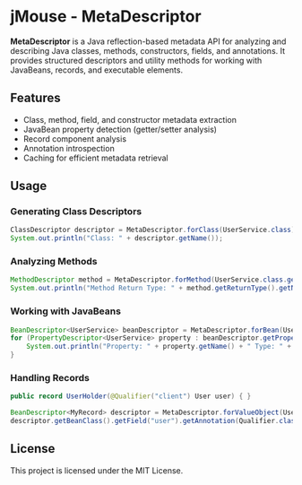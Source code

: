 # jMouse - MetaDescriptor

**MetaDescriptor** is a Java reflection-based metadata API for analyzing and describing Java classes, methods, constructors, fields, and annotations. It provides structured descriptors and utility methods for working with JavaBeans, records, and executable elements.

## Features
- Class, method, field, and constructor metadata extraction
- JavaBean property detection (getter/setter analysis)
- Record component analysis
- Annotation introspection
- Caching for efficient metadata retrieval

## Usage

### Generating Class Descriptors
```java
ClassDescriptor descriptor = MetaDescriptor.forClass(UserService.class);
System.out.println("Class: " + descriptor.getName());
```

### Analyzing Methods
```java
MethodDescriptor method = MetaDescriptor.forMethod(UserService.class.getDeclaredMethod("getValue"));
System.out.println("Method Return Type: " + method.getReturnType().getName());
```

### Working with JavaBeans
```java
BeanDescriptor<UserService> beanDescriptor = MetaDescriptor.forBean(UserService.class);
for (PropertyDescriptor<UserService> property : beanDescriptor.getProperties()) {
    System.out.println("Property: " + property.getName() + " Type: " + property.getType().getName());
}
```

### Handling Records
```java
public record UserHolder(@Qualifier("client") User user) { }

BeanDescriptor<MyRecord> descriptor = MetaDescriptor.forValueObject(UserHolder.class);
descriptor.getBeanClass().getField("user").getAnnotation(Qualifier.class); // AnnotationDescriptor
```

## License
This project is licensed under the MIT License.

